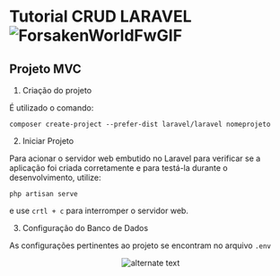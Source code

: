 # Tutorial CRUD LARAVEL ![ForsakenWorldFwGIF](https://github.com/machadoah/p1-lp4/assets/96703665/a7b3b37a-9b2c-4048-a21e-d536e38e213b)


## Projeto MVC

1. Criação do projeto

É utilizado o comando:

```
composer create-project --prefer-dist laravel/laravel nomeprojeto
```

2. Iniciar Projeto

Para acionar o servidor web embutido no Laravel para verificar se a aplicação foi criada corretamente e para testá-la durante o desenvolvimento, utilize:
```
php artisan serve
```
 e use ``crtl + c`` para interromper o servidor web.

3. Configuração do Banco de Dados

As configurações pertinentes ao projeto se encontram no arquivo ``.env``

<p align="center">
    <img src="https://github.com/machadoah/p1-lp4/assets/96703665/ce00aefa-5631-4c8e-b7de-53b5e399cced" alt="alternate text">
 </p>



